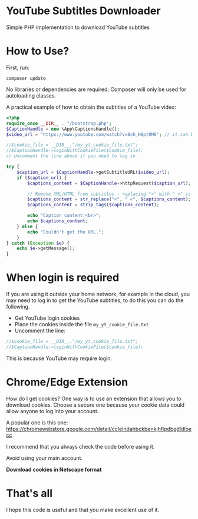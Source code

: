 # YouTube Subtitles Downloader
Simple PHP implementation to download YouTube subtitles
# How to Use?
First, run:
```shel
composer update
```
No libraries or dependencies are required; Composer will only be used for autoloading classes.

A practical example of how to obtain the subtitles of a YouTube video:

```php
<?php
require_once __DIR__ . "/bootstrap.php";
$CaptionHandle = new \App\CaptionsHandle();
$video_url = "https://www.youtube.com/watch?v=8ch_H8pt9M8"; // it can be just the ID too

//$cookie_file = __DIR__."/my_yt_cookie_file.txt";
//$CaptionHandle->loginWithCookieFile($cookie_file);
// Uncomment the line above if you need to log in

try {
    $caption_url = $CaptionHandle->getSubtitleURL($video_url);
    if ($caption_url) {
        $captions_content = $CaptionHandle->httpRequest($caption_url);

        // Remove XML/HTML from subtitles - replacing "<" with " <" is to prevent some words from sticking to another
        $captions_content = str_replace("<", " <", $captions_content);
        $captions_content = strip_tags($captions_content);

        echo "Caption content:<br>";
        echo $captions_content;
    } else {
        echo "Couldn't get the URL.";
    }
} catch (Exception $e) {
    echo $e->getMessage();
}

```

# When login is required
If you are using it outside your home network, for example in the cloud, you may need to log in to get the YouTube 
subtitles, to do this you can do the following. 

- Get YouTube login cookies
- Place the cookies inside the file `my_yt_cookie_file.txt`
- Uncomment the line:
```php
//$cookie_file = __DIR__."/my_yt_cookie_file.txt";
//$CaptionHandle->loginWithCookieFile($cookie_file);
 ```
This is because YouTube may require login.

# Chrome/Edge Extension
How do I get cookies? One way is to use an extension that allows you to download cookies. 
Choose a secure one because your cookie data could allow anyone to log into your account. 

A popular one is this one: https://chromewebstore.google.com/detail/cclelndahbckbenkjhflpdbgdldlbecc

I recommend that you always check the code before using it.

Avoid using your main account.

**Download cookies in Netscape format**

# That's all
I hope this code is useful and that you make excellent use of it.